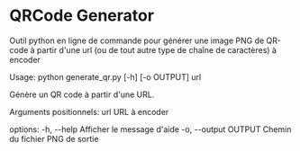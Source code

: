 # QRCode Generator

Outil python en ligne de commande pour générer une image PNG de QR-code 
à partir d'une url (ou de tout autre type de chaîne de caractères) à encoder

Usage: python generate_qr.py [-h] [-o OUTPUT] url

Génère un QR code à partir d'une URL.

Arguments positionnels:
  url                  URL à encoder

options:
  -h, --help           Afficher le message d'aide 
  -o, --output OUTPUT  Chemin du fichier PNG de sortie
